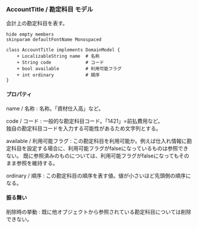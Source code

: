 ### AccountTitle / 勘定科目 モデル

会計上の勘定科目を表す。

```plantuml
hide empty members
skinparam defaultFontName Monospaced

class AccountTitle implements DomainModel {
    + LocalizableString name  # 名称
    + String code             # コード
    + bool available          # 利用可能フラグ
    + int ordinary            # 順序
}
```

#### プロパティ

name / 名称
: 名称。「資材仕入高」など。

code / コード
: 一般的な勘定科目コード。「1421」=前払費用など。  
独自の勘定科目コードを入力する可能性があるため文字列とする。

available / 利用可能フラグ
: この勘定科目を利用可能か。例えば仕入れ情報に勘定科目を設定する場合に、利用可能フラグがfalseになっているものは参照できない。
既に参照済みのものについては、利用可能フラグがfalseになってもそのまま参照を維持する。

ordinary / 順序
: この勘定科目の順序を表す値。値が小さいほど先頭側の順序になる。

#### 振る舞い

削除時の挙動
: 既に他オブジェクトから参照されている勘定科目については削除できない。
